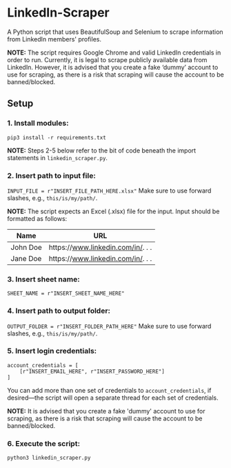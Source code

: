 # LinkedIn-Scraper

A Python script that uses BeautifulSoup and Selenium to scrape information from LinkedIn members' profiles.

**NOTE:** The script requires Google Chrome and valid LinkedIn credentials in order to run. Currently, it is legal to scrape publicly available data from LinkedIn. However, it is advised that you create a fake ‘dummy’ account to use for scraping, as there is a risk that scraping will cause the account to be banned/blocked.

## Setup

### 1. Install modules:

`pip3 install -r requirements.txt`

**NOTE:** Steps 2-5 below refer to the bit of code beneath the import statements in `linkedin_scraper.py`.

### 2. Insert path to input file:

`INPUT_FILE = r"INSERT_FILE_PATH_HERE.xlsx"`
Make sure to use forward slashes, e.g., `this/is/my/path/`.

**NOTE:** The script expects an Excel (.xlsx) file for the input. Input should be formatted as follows:

| Name     | URL                                   |
| -------- | ------------------------------------- |
| John Doe | https[]()://www.linkedin.com/in/. . . |
| Jane Doe | https[]()://www.linkedin.com/in/. . . |

### 3. Insert sheet name:

`SHEET_NAME = r"INSERT_SHEET_NAME_HERE"`

### 4. Insert path to output folder:

`OUTPUT_FOLDER = r"INSERT_FOLDER_PATH_HERE"`
Make sure to use forward slashes, e.g., `this/is/my/path/`.

### 5. Insert login credentials:

```
account_credentials = [
	[r"INSERT_EMAIL_HERE", r"INSERT_PASSWORD_HERE"]
]
```

You can add more than one set of credentials to `account_credentials`, if desired—the script will open a separate thread for each set of credentials.

**NOTE:** It is advised that you create a fake 'dummy' account to use for scraping, as there is a risk that scraping will cause the account to be banned/blocked.

### 6. Execute the script:

`python3 linkedin_scraper.py`
